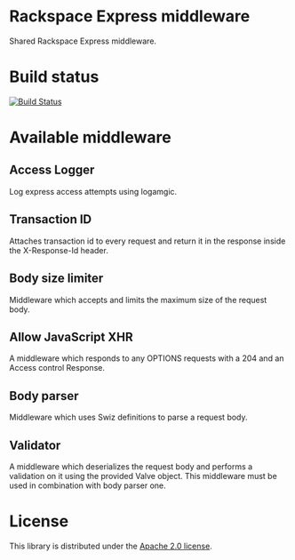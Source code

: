 # Rackspace Express middleware

Shared Rackspace Express middleware.

# Build status

[![Build Status](https://secure.travis-ci.org/racker/node-rackspace-shared-middleware.png)](http://travis-ci.org/racker/node-rackspace-shared-middleware)

# Available middleware

## Access Logger

Log express access attempts using logamgic.

## Transaction ID

Attaches transaction id to every request and return it in the response inside
the X-Response-Id header.

## Body size limiter

Middleware which accepts and limits the maximum size of the request body.

## Allow JavaScript XHR

A middleware which responds to any OPTIONS requests with a 204 and an Access control Response.

## Body parser

Middleware which uses Swiz definitions to parse a request body.

## Validator

A middleware which deserializes the request body and performs a validation on
it using the provided Valve object. This middleware must be used in combination
with body parser one.

# License

This library is distributed under the [Apache 2.0 license](http://www.apache.org/licenses/LICENSE-2.0.html).
